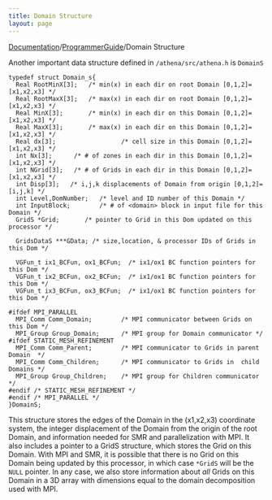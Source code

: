```yaml
---
title: Domain Structure
layout: page
---
```

[Documentation]({{site.baseurl}}/AthenaDocs)/[ProgrammerGuide]({{site.baseurl}}/AthenaDocsPG)/Domain Structure

Another important data structure defined in `/athena/src/athena.h` is `DomainS`

	typedef struct Domain_s{
	  Real RootMinX[3];   /* min(x) in each dir on root Domain [0,1,2]=[x1,x2,x3] */
	  Real RootMaxX[3];   /* max(x) in each dir on root Domain [0,1,2]=[x1,x2,x3] */
	  Real MinX[3];       /* min(x) in each dir on this Domain [0,1,2]=[x1,x2,x3] */
	  Real MaxX[3];       /* max(x) in each dir on this Domain [0,1,2]=[x1,x2,x3] */
	  Real dx[3];                  /* cell size in this Domain [0,1,2]=[x1,x2,x3] */
	  int Nx[3];      /* # of zones in each dir in this Domain [0,1,2]=[x1,x2,x3] */
	  int NGrid[3];   /* # of Grids in each dir in this Domain [0,1,2]=[x1,x2,x3] */
	  int Disp[3];   /* i,j,k displacements of Domain from origin [0,1,2]=[i,j,k] */
	  int Level,DomNumber;   /* level and ID number of this Domain */
	  int InputBlock;        /* # of <domain> block in input file for this Domain */
	  GridS *Grid;       /* pointer to Grid in this Dom updated on this processor */
	
	  GridsDataS ***GData; /* size,location, & processor IDs of Grids in this Dom */
	
	  VGFun_t ix1_BCFun, ox1_BCFun;  /* ix1/ox1 BC function pointers for this Dom */
	  VGFun_t ix2_BCFun, ox2_BCFun;  /* ix1/ox1 BC function pointers for this Dom */
	  VGFun_t ix3_BCFun, ox3_BCFun;  /* ix1/ox1 BC function pointers for this Dom */
	
	#ifdef MPI_PARALLEL
	  MPI_Comm Comm_Domain;        /* MPI communicator between Grids on this Dom */
	  MPI_Group Group_Domain;      /* MPI group for Domain communicator */
	#ifdef STATIC_MESH_REFINEMENT
	  MPI_Comm Comm_Parent;        /* MPI communicator to Grids in parent Domain  */
	  MPI_Comm Comm_Children;      /* MPI communicator to Grids in  child Domains */
	  MPI_Group Group_Children;    /* MPI group for Children communicator */
	#endif /* STATIC_MESH_REFINEMENT */
	#endif /* MPI_PARALLEL */
	}DomainS;

This structure stores the edges of the Domain in the (x1,x2,x3) coordinate system,
the integer displacement of the Domain from the origin of the root Domain, and information
needed for SMR and parallelization with MPI.  It also includes a pointer to a GridS structure,
which stores the Grid on this Domain.  With MPI and SMR, it is possible that there is no Grid
on this Domain being updated by this processor, in which case `*GridS` will be the
`NULL` pointer.  In any case, we also store information about *all* Grids on this Domain in a 3D
array with dimensions equal to the domain decomposition used with MPI.
